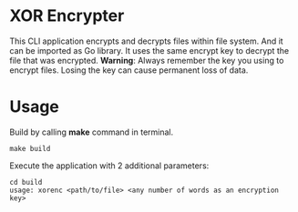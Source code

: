 # XOR Encrypter

This CLI application encrypts and decrypts files within file system. And it can be imported as Go library. It uses the same encrypt key to decrypt the file that was encrypted. **Warning**: Always remember the key you using to encrypt files. Losing the key can cause permanent loss of data.

# Usage

Build by calling **make** command in terminal.

```
make build
```

Execute the application with 2 additional parameters:

```
cd build
usage: xorenc <path/to/file> <any number of words as an encryption key>
```
